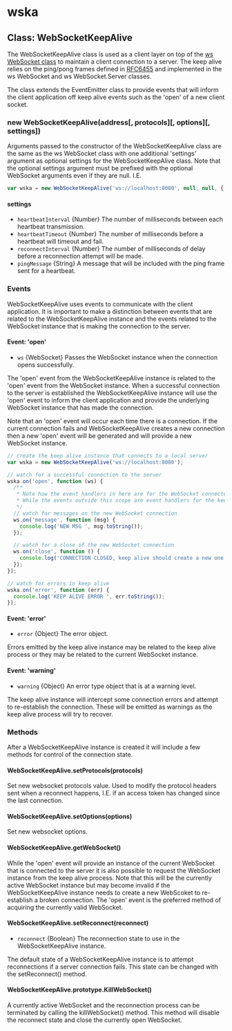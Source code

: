 # wska

## Class: WebSocketKeepAlive

The WebSocketKeepAlive class is used as a client layer on top of the [ws WebSocket class](https://github.com/websockets/ws) to maintain a client connection to a server. The keep alive relies on the ping/pong frames defined in [RFC6455](https://tools.ietf.org/html/rfc6455) and implemented in the ws WebSocket and ws WebSocket.Server classes.

The class extends the EventEmitter class to provide events that will inform the client application off keep alive events such as the 'open' of a new client socket.


### new WebSocketKeepAlive(address[, protocols][, options][, settings])

Arguments passed to the constructor of the WebSocketKeepAlive class are the same as the ws WebSocket class with one additional 'settings' argument as optional settings for the WebSocketKeepAlive class. Note that the optional settings argument must be prefixed with the optional WebSocket arguments even if they are null. I.E.

```javascript
var wska = new WebSocketKeepAlive('ws://localhost:8080', null, null, { pingMessage: 'myApp' });
```

#### settings
- `heartbeatInterval` {Number} The number of milliseconds between each heartbeat transmission.
- `heartbeatTimeout` {Number} The number of milliseconds before a heartbeat will timeout and fail.
- `reconnectInterval` {Number} The number of milliseconds of delay before a reconnection attempt will be made.
- `pingMessage` {String} A message that will be included with the ping frame sent for a heartbeat.


### Events

WebSocketKeepAlive uses events to communicate with the client application. It is important to make a distinction between events that are related to the WebSocketKeepAlive instance and the events related to the WebSocket instance that is making the connection to the server.


#### Event: 'open'

- `ws` {WebSocket} Passes the WebSocket instance when the connection opens successfully.

The 'open' event from the WebSocketKeepAlive instance is related to the 'open' event from the WebSocket instance. When a successful connection to the server is established the WebSocketKeepAlive instance will use the 'open' event to inform the client application and provide the underlying WebSocket instance that has made the connection.

Note that an 'open' event will occur each time there is a connection. If the current connection fails and WebSocketKeepAlive creates a new connection then a new 'open' event will be generated and will provide a new WebSocket instance.

```javascript
// create the keep alive instance that connects to a local server
var wska = new WebSocketKeepAlive('ws://localhost:8080');

// watch for a successful connection to the server
wska.on('open', function (ws) {
  /**
   * Note how the event handlers in here are for the WebSocket connected to the server.
   * While the events outside this scope are event handlers for the keep alive instance.
   */
  // watch for messages on the new WebSocket connection
  ws.on('message', function (msg) {
    console.log('NEW MSG ', msg.toString());
  });

  // watch for a close of the new WebSocket connection
  ws.on('close', function () {
    console.log('CONNECTION CLOSED, keep alive should create a new one momentarily.');
  });
});

// watch for errors in keep alive
wska.on('error', function (err) {
  console.log('KEEP ALIVE ERROR ', err.toString());
});
```


#### Event: 'error'

- `error` {Object} The error object.

Errors emitted by the keep alive instance may be related to the keep alive process or they may be related to the current WebSocket instance.


#### Event: 'warning'

- `warning` {Object} An error type object that is at a warning level.

The keep alive instance will intercept some connection errors and attempt to re-establish the connection. These will be emitted as warnings as the keep alive process will try to recover.


### Methods

After a WebSocketKeepAlive instance is created it will include a few methods for control of the connection state.


#### WebSocketKeepAlive.setProtocols(protocols)

Set new websocket protocols value. Used to modify the protocol headers sent when a reconnect happens, I.E. if an access token has changed since the last connection.


#### WebSocketKeepAlive.setOptions(options)

Set new websocket options.


#### WebSocketKeepAlive.getWebSocket()

While the 'open' event will provide an instance of the current WebSocket that is connected to the server it is also possible to request the WebSocket instance from the keep alive process. Note that this will be the currently active WebSocket instance but may become invalid if the WebSocketKeepAlive instance needs to create a new WebScoket to re-establish a broken connection. The 'open' event is the preferred method of acquiring the currently valid WebSocket.


#### WebSocketKeepAlive.setReconnect(reconnect)

- `reconnect` {Boolean} The reconnection state to use in the WebSocketKeepAlive instance.

The default state of a WebSocketKeepAlive instance is to attempt reconnections if a server connection fails. This state can be changed with the setReconnect() method.


#### WebSocketKeepAlive.prototype.KillWebSocket()

A currently active WebSocket and the reconnection process can be terminated by calling the killWebSocket() method. This method will disable the reconnect state and close the currently open WebSocket.
